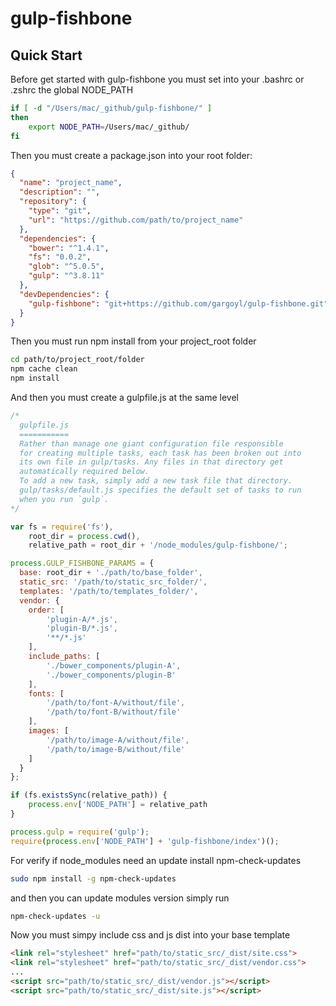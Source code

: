 # gulp-fishbone

## Quick Start

Before get started with gulp-fishbone you must set into your .bashrc or .zshrc the global NODE_PATH

```bash
if [ -d "/Users/mac/_github/gulp-fishbone/" ]
then
    export NODE_PATH=/Users/mac/_github/
fi
```

Then you must create a package.json into your root folder:

```json
{
  "name": "project_name",
  "description": "",
  "repository": {
    "type": "git",
    "url": "https://github.com/path/to/project_name"
  },
  "dependencies": {
    "bower": "^1.4.1",
    "fs": "0.0.2",
    "glob": "^5.0.5",
    "gulp": "^3.8.11"
  },
  "devDependencies": {
    "gulp-fishbone": "git+https://github.com/gargoyl/gulp-fishbone.git"
  }
}
```

Then you must run npm install from your project_root folder

```bash
cd path/to/project_root/folder
npm cache clean
npm install
```

And then you must create a gulpfile.js at the same level

```javascript
/*
  gulpfile.js
  ===========
  Rather than manage one giant configuration file responsible
  for creating multiple tasks, each task has been broken out into
  its own file in gulp/tasks. Any files in that directory get
  automatically required below.
  To add a new task, simply add a new task file that directory.
  gulp/tasks/default.js specifies the default set of tasks to run
  when you run `gulp`.
*/

var fs = require('fs'),
    root_dir = process.cwd(),
    relative_path = root_dir + '/node_modules/gulp-fishbone/';

process.GULP_FISHBONE_PARAMS = {
  base: root_dir + './path/to/base_folder',
  static_src: '/path/to/static_src_folder/',
  templates: '/path/to/templates_folder/',
  vendor: {
    order: [
        'plugin-A/*.js',
        'plugin-B/*.js',
        '**/*.js'
    ],
    include_paths: [
        './bower_components/plugin-A',
        './bower_components/plugin-B'
    ],
    fonts: [
        '/path/to/font-A/without/file',
        '/path/to/font-B/without/file'
    ],
    images: [
        '/path/to/image-A/without/file',
        '/path/to/image-B/without/file'
    ]
  }
};

if (fs.existsSync(relative_path)) {
    process.env['NODE_PATH'] = relative_path
}

process.gulp = require('gulp');
require(process.env['NODE_PATH'] + 'gulp-fishbone/index')();

```


For verify if node_modules need an update install npm-check-updates

``` bash
sudo npm install -g npm-check-updates
```

and then you can update modules version simply run

``` bash
npm-check-updates -u
```

Now you must simpy include css and js dist into your base template

``` html
<link rel="stylesheet" href="path/to/static_src/_dist/site.css">
<link rel="stylesheet" href="path/to/static_src/_dist/vendor.css">
...
<script src="path/to/static_src/_dist/vendor.js"></script>
<script src="path/to/static_src/_dist/site.js"></script>
```


